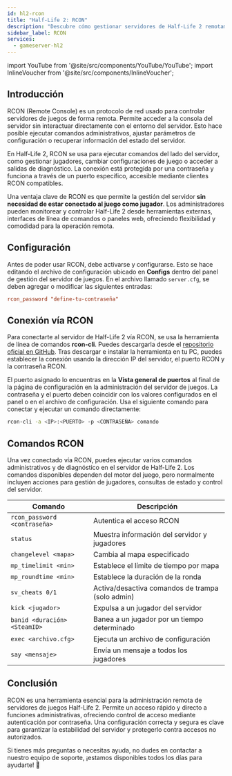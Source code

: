 ```yaml
---
id: hl2-rcon
title: "Half-Life 2: RCON"
description: "Descubre cómo gestionar servidores de Half-Life 2 remotamente con RCON para un control y monitoreo flexibles → Aprende más ahora"
sidebar_label: RCON
services:
  - gameserver-hl2
---
```


import YouTube from '@site/src/components/YouTube/YouTube';
import InlineVoucher from '@site/src/components/InlineVoucher';

## Introducción

RCON (Remote Console) es un protocolo de red usado para controlar servidores de juegos de forma remota. Permite acceder a la consola del servidor sin interactuar directamente con el entorno del servidor. Esto hace posible ejecutar comandos administrativos, ajustar parámetros de configuración o recuperar información del estado del servidor.

En Half-Life 2, RCON se usa para ejecutar comandos del lado del servidor, como gestionar jugadores, cambiar configuraciones de juego o acceder a salidas de diagnóstico. La conexión está protegida por una contraseña y funciona a través de un puerto específico, accesible mediante clientes RCON compatibles.

Una ventaja clave de RCON es que permite la gestión del servidor **sin necesidad de estar conectado al juego como jugador**. Los administradores pueden monitorear y controlar Half-Life 2 desde herramientas externas, interfaces de línea de comandos o paneles web, ofreciendo flexibilidad y comodidad para la operación remota.

<InlineVoucher />

## Configuración

Antes de poder usar RCON, debe activarse y configurarse. Esto se hace editando el archivo de configuración ubicado en **Configs** dentro del panel de gestión del servidor de juegos. En el archivo llamado `server.cfg`, se deben agregar o modificar las siguientes entradas:

```cfg
rcon_password "define-tu-contraseña"
```


## Conexión vía RCON

Para conectarte al servidor de Half-Life 2 vía RCON, se usa la herramienta de línea de comandos **rcon-cli**. Puedes descargarla desde el [repositorio oficial en GitHub](https://github.com/gorcon/rcon-cli). Tras descargar e instalar la herramienta en tu PC, puedes establecer la conexión usando la dirección IP del servidor, el puerto RCON y la contraseña RCON.

El puerto asignado lo encuentras en la **Vista general de puertos** al final de la página de configuración en la administración del servidor de juegos. La contraseña y el puerto deben coincidir con los valores configurados en el panel o en el archivo de configuración. Usa el siguiente comando para conectar y ejecutar un comando directamente:

```bash
rcon-cli -a <IP>:<PUERTO> -p <CONTRASEÑA> comando
```


## Comandos RCON

Una vez conectado vía RCON, puedes ejecutar varios comandos administrativos y de diagnóstico en el servidor de Half-Life 2. Los comandos disponibles dependen del motor del juego, pero normalmente incluyen acciones para gestión de jugadores, consultas de estado y control del servidor.

| Comando                      | Descripción                                  |
| ---------------------------- | -------------------------------------------- |
| `rcon_password <contraseña>` | Autentica el acceso RCON                      |
| `status`                     | Muestra información del servidor y jugadores |
| `changelevel <mapa>`         | Cambia al mapa especificado                   |
| `mp_timelimit <min>`         | Establece el límite de tiempo por mapa        |
| `mp_roundtime <min>`         | Establece la duración de la ronda             |
| `sv_cheats 0/1`              | Activa/desactiva comandos de trampa (solo admin) |
| `kick <jugador>`             | Expulsa a un jugador del servidor              |
| `banid <duración> <SteamID>` | Banea a un jugador por un tiempo determinado   |
| `exec <archivo.cfg>`         | Ejecuta un archivo de configuración             |
| `say <mensaje>`              | Envía un mensaje a todos los jugadores          |


## Conclusión

RCON es una herramienta esencial para la administración remota de servidores de juegos Half-Life 2. Permite un acceso rápido y directo a funciones administrativas, ofreciendo control de acceso mediante autenticación por contraseña. Una configuración correcta y segura es clave para garantizar la estabilidad del servidor y protegerlo contra accesos no autorizados.

Si tienes más preguntas o necesitas ayuda, no dudes en contactar a nuestro equipo de soporte, ¡estamos disponibles todos los días para ayudarte! 🙂

<InlineVoucher />